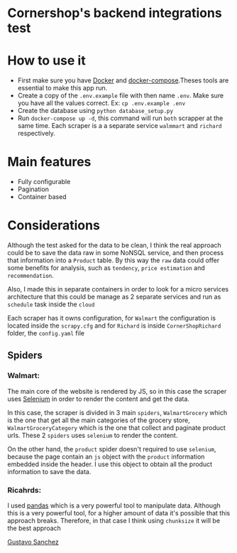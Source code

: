 # Cornershop's backend integrations test


# How to use it

* First make sure you have [Docker](https://www.docker.com/) and [docker-compose](https://docs.docker.com/compose/install/).Theses tools are essential to make this app run.
* Create a copy of the `.env.example` file with then name `.env`. Make sure you have all the values correct. Ex: `cp .env.example .env`
* Create the database using `python database_setup.py`
* Run `docker-compose up -d`, this command will run `both` scrapper at the same time. Each scraper is a a separate service `walmmart` and `richard` respectively.

# Main features

* Fully configurable
* Pagination
* Container based

# Considerations

Although the test asked for the data to be clean, I think the real approach could be to save the data raw in some NoNSQL service, and then process that information into a `Product` table. By this way the `raw` data could offer some benefits for analysis, such as `tendency`,  `price estimation` and `recommendation`.

Also, I made this in separate containers in order to look for a micro services architecture that this could be manage as 2 separate services and run as `schedule` task inside the `cloud`

Each scraper has it owns configuration, for `Walmart` the configuration is located inside the `scrapy.cfg` and for `Richard` is inside `CornerShopRichard` folder, the `config.yaml` file


## Spiders
### Walmart:

The main core of the website is rendered by JS, so in this case the scraper uses [Selenium](https://www.selenium.dev/projects/) in order to render the content and get the data.

In this case, the scraper is divided in 3 main `spiders`, `WalmartGrocery` which is the one that get all the main categories of the grocery store, `WalmartGroceryCategory` which is the one that collect and paginate product urls. These 2 `spiders` uses `selenium` to render the content.

On the other hand, the `product` spider doesn't required to use `selenium`, because the page contain an `js` object with the `product` information embedded inside the header. I use this object to obtain all the product information to save the data.

### Ricahrds:

I used [pandas](https://pandas.pydata.org/) which is a very powerful tool to manipulate data. Although this is a very powerful tool, for a higher amount of data it's possible that this approach breaks. Therefore, in that case I think using `chunksize` it will be the best approach


[Gustavo Sanchez](https://www.linkedin.com/in/antero10/)
